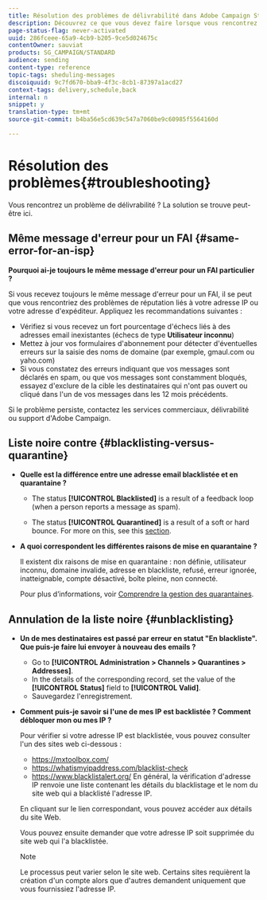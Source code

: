 ```yaml
---
title: Résolution des problèmes de délivrabilité dans Adobe Campaign Standard
description: Découvrez ce que vous devez faire lorsque vous rencontrez des problèmes de délivrabilité avec Adobe Campaign Standard.
page-status-flag: never-activated
uuid: 286fceee-65a9-4cb9-b205-9ce5d024675c
contentOwner: sauviat
products: SG_CAMPAIGN/STANDARD
audience: sending
content-type: reference
topic-tags: sheduling-messages
discoiquuid: 9c7fd670-bba9-4f3c-8cb1-87397a1acd27
context-tags: delivery,schedule,back
internal: n
snippet: y
translation-type: tm+mt
source-git-commit: b4ba56e5cd639c547a7060be9c60985f5564160d

---
```



# Résolution des problèmes{#troubleshooting}

Vous rencontrez un problème de délivrabilité ? La solution se trouve peut-être ici.

## Même message d&#39;erreur pour un FAI {#same-error-for-an-isp}

**Pourquoi ai-je toujours le même message d&#39;erreur pour un FAI particulier ?**

Si vous recevez toujours le même message d&#39;erreur pour un FAI, il se peut que vous rencontriez des problèmes de réputation liés à votre adresse IP ou votre adresse d&#39;expéditeur. Appliquez les recommandations suivantes :
* Vérifiez si vous recevez un fort pourcentage d&#39;échecs liés à des adresses email inexistantes (échecs de type **Utilisateur inconnu**)
* Mettez à jour vos formulaires d&#39;abonnement pour détecter d&#39;éventuelles erreurs sur la saisie des noms de domaine (par exemple, gmaul.com ou yaho.com)
* Si vous constatez des erreurs indiquant que vos messages sont déclarés en spam, ou que vos messages sont constamment bloqués, essayez d&#39;exclure de la cible les destinataires qui n&#39;ont pas ouvert ou cliqué dans l&#39;un de vos messages dans les 12 mois précédents.

Si le problème persiste, contactez les services commerciaux, délivrabilité ou support d&#39;Adobe Campaign.

## Liste noire contre {#blacklisting-versus-quarantine}

* **Quelle est la différence entre une adresse email blacklistée et en quarantaine ?**

   * The status **[!UICONTROL Blacklisted]** is a result of a feedback loop (when a person reports a message as spam).

   * The status **[!UICONTROL Quarantined]** is a result of a soft or hard bounce. For more on this, see this [section](../../sending/using/understanding-quarantine-management.md).

* **A quoi correspondent les différentes raisons de mise en quarantaine ?**

   Il existent dix raisons de mise en quarantaine : non définie, utilisateur inconnu, domaine invalide, adresse en blackliste, refusé, erreur ignorée, inatteignable, compte désactivé, boîte pleine, non connecté.

   Pour plus d’informations, voir [Comprendre la gestion des quarantaines](../../sending/using/understanding-quarantine-management.md).

## Annulation de la liste noire {#unblacklisting}

* **Un de mes destinataires est passé par erreur en statut &quot;En blackliste&quot;. Que puis-je faire lui envoyer à nouveau des emails ?**

   * Go to **[!UICONTROL Administration > Channels > Quarantines > Addresses]**.
   * In the details of the corresponding record, set the value of the **[!UICONTROL Status]** field to **[!UICONTROL Valid]**.
   * Sauvegardez l&#39;enregistrement.

* **Comment puis-je savoir si l&#39;une de mes IP est backlistée ? Comment débloquer mon ou mes IP ?**

   Pour vérifier si votre adresse IP est blacklistée, vous pouvez consulter l&#39;un des sites web ci-dessous :
   * https://mxtoolbox.com/
   * https://whatismyipaddress.com/blacklist-check
   * https://www.blacklistalert.org/
   En général, la vérification d&#39;adresse IP renvoie une liste contenant les détails du blacklistage et le nom du site web qui a blacklisté l&#39;adresse IP.

   En cliquant sur le lien correspondant, vous pouvez accéder aux détails du site Web.

   Vous pouvez ensuite demander que votre adresse IP soit supprimée du site web qui l&#39;a blacklistée.

   >[!NOTE]
   >
   >Le processus peut varier selon le site web. Certains sites requièrent la création d&#39;un compte alors que d&#39;autres demandent uniquement que vous fournissiez l&#39;adresse IP.
